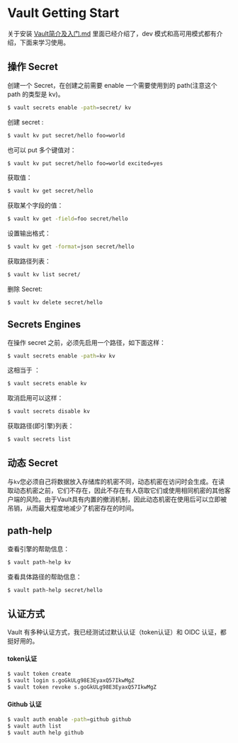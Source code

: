 # Vault Getting Start

关于安装  [Vault简介及入门.md](Vault简介及入门.md) 里面已经介绍了，dev 模式和高可用模式都有介绍，下面来学习使用。



## 操作 Secret

创建一个 Secret，在创建之前需要 enable 一个需要使用到的 path(注意这个 path 的类型是 kv)。

```bash
$ vault secrets enable -path=secret/ kv
```

创建 secret :

```bash
$ vault kv put secret/hello foo=world
```

也可以 put 多个键值对：

```bash
$ vault kv put secret/hello foo=world excited=yes
```

获取值：

```bash
$ vault kv get secret/hello
```

获取某个字段的值：

```bash
$ vault kv get -field=foo secret/hello
```

设置输出格式：

```bash
$ vault kv get -format=json secret/hello
```

获取路径列表：

```bash
$ vault kv list secret/
```

删除 Secret:

```bash
$ vault kv delete secret/hello
```



## Secrets Engines

在操作 secret 之前，必须先启用一个路径，如下面这样：

```bash
$ vault secrets enable -path=kv kv
```

这相当于 ：

````bash
$ vault secrets enable kv
````

取消启用可以这样：

```bash
$ vault secrets disable kv
```

获取路径(即引擎)列表：

```bash
$ vault secrets list
```





## 动态 Secret

与`kv`您必须自己将数据放入存储库的机密不同，动态机密在访问时会生成。在读取动态机密之前，它们不存在，因此不存在有人窃取它们或使用相同机密的其他客户端的风险。由于Vault具有内置的撤消机制，因此动态机密在使用后可以立即被吊销，从而最大程度地减少了机密存在的时间。

## path-help

查看引擎的帮助信息：

```bash
$ vault path-help kv
```

查看具体路径的帮助信息：

```bash
$ vault path-help secret/hello
```



## 认证方式

Vault 有多种认证方式，我已经测试过默认认证（token认证）和 OIDC 认证，都挺好用的。

#### token认证

```bash
$ vault token create
$ vault login s.goGkULg98E3EyaxQ57IkwMgZ
$ vault token revoke s.goGkULg98E3EyaxQ57IkwMgZ
```

#### Github 认证

```bash
$ vault auth enable -path=github github
$ vault auth list
$ vault auth help github
```





